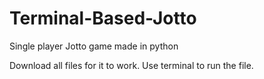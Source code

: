 # Terminal-Based-Jotto
Single player Jotto game made in python 

Download all files for it to work. Use terminal to run the file. 
